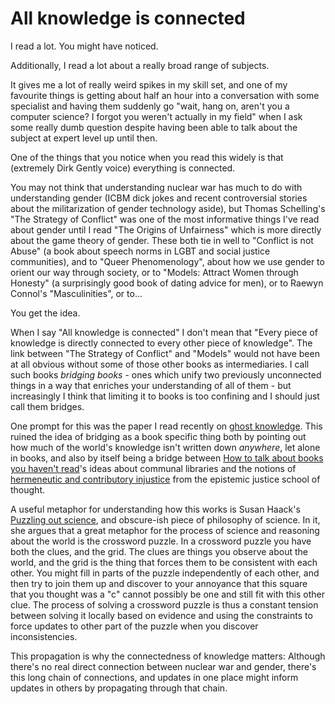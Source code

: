 # All knowledge is connected

I read a lot. You might have noticed.

Additionally, I read a lot about a really broad range of subjects.

It gives me a lot of really weird spikes in my skill set,
and one of my favourite things is getting about half an hour into a conversation with some specialist and having them suddenly go "wait, hang on, aren't you a computer science? I forgot you weren't actually in my field" when I ask some really dumb question despite having been able to talk about the subject at expert level up until then.

One of the things that you notice when you read this widely is that (extremely Dirk Gently voice) everything is connected.

You may not think that understanding nuclear war has much to do with understanding gender (ICBM dick jokes and recent controversial stories about the militarization of gender technology aside),
but Thomas Schelling's "The Strategy of Conflict" was one of the most informative things I've read about gender until I read "The Origins of Unfairness" which is more directly about the game theory of gender.
These both tie in well to "Conflict is not Abuse" (a book about speech norms in LGBT and social justice communities),
and to "Queer Phenomenology", about how we use gender to orient our way through society,
or to "Models: Attract Women through Honesty" (a surprisingly good book of dating advice for men),
or to Raewyn Connol's "Masculinities", or to...

You get the idea.

When I say "All knowledge is connected" I don't mean that "Every piece of knowledge is directly connected to every other piece of knowledge". The link between "The Strategy of Conflict" and "Models" would not have been at all obvious without some of those other books as intermediaries.
I call such books *bridging books* - ones which unify two previously unconnected things in a way that enriches your understanding of all of them - but increasingly I think that limiting it to books is too confining and I should just call them bridges.

One prompt for this was the paper I read recently on [ghost knowledge](https://notebook.drmaciver.com/posts/2020-02-16-14:22.html). This ruined the idea of bridging as a book specific thing both by pointing out how much of the world's knowledge isn't written down *anywhere*, let alone in books, and also by itself being a bridge between [How to talk about books you haven't read](https://notebook.drmaciver.com/posts/2020-02-18-12:24.html)'s ideas about communal libraries and the notions of [hermeneutic and contributory injustice](https://notebook.drmaciver.com/posts/2019-06-04-09:58.html) from the epistemic justice school of thought.

A useful metaphor for understanding how this works is Susan Haack's [Puzzling out science](https://link.springer.com/article/10.1007/BF02683186), and obscure-ish piece of philosophy of science.
In it, she argues that a great metaphor for the process of science and reasoning about the world is the crossword puzzle.
In a crossword puzzle you have both the clues, and the grid. The clues are things you observe about the world, and the grid is the thing that forces them to be consistent with each other.
You might fill in parts of the puzzle independently of each other,
and then try to join them up and discover to your annoyance that this square that you thought was a "c" cannot possibly be one and still fit with this other clue.
The process of solving a crossword puzzle is thus a constant tension between solving it locally based on evidence and using the constraints to force updates to other part of the puzzle when you discover inconsistencies.

This propagation is why the connectedness of knowledge matters:
Although there's no real direct connection between nuclear war and gender,
there's this long chain of connections, and updates in one place might inform updates in others by propagating through that chain.
